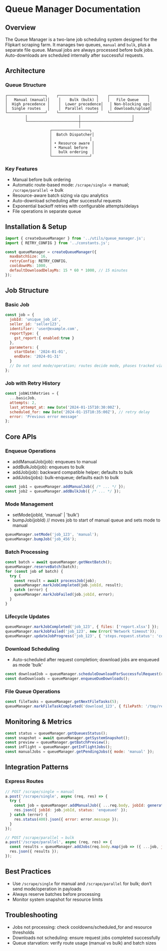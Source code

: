 # Queue Manager Documentation

## Overview

The Queue Manager is a two-lane job scheduling system designed for the Flipkart scraping farm. It manages two queues, `manual` and `bulk`, plus a separate file queue. Manual jobs are always processed before bulk jobs. Auto-downloads are scheduled internally after successful requests.

## Architecture

### Queue Structure
```
┌─────────────────┐    ┌─────────────────┐    ┌─────────────────┐
│   Manual (manual)│    │    Bulk (bulk) │    │   File Queue    │
│  High precedence │    │  Lower precedence│   │ Non-blocking ops│
│  Single routes   │    │  Parallel routes │   │ downloads/upload│
└─────────────────┘    └─────────────────┘    └─────────────────┘
         │                       │                       │
         └───────────────────────┼───────────────────────┘
                                 │
                    ┌─────────────────┐
                    │  Batch Dispatcher│
                    │                 │
                    │ • Resource aware │
                    │ • Manual before  │
                    │   bulk ordering  │
                    └─────────────────┘
```

### Key Features

- Manual before bulk ordering
- Automatic route-based mode: `/scrape/single` → manual; `/scrape/parallel` → bulk
- Resource-aware batch sizing via cpu analytics
- Auto-download scheduling after successful requests
- Exponential backoff retries with configurable attempts/delays
- File operations in separate queue

## Installation & Setup

```javascript
import { createQueueManager } from '../utils/queue_manager.js';
import { RETRY_CONFIG } from '../constants.js';

const queueManager = createQueueManager({
  maxBatchSize: 16,
  retryConfig: RETRY_CONFIG,
  cooldownMs: 1000,
  defaultDownloadDelayMs: 15 * 60 * 1000, // 15 minutes
});
```

## Job Structure

### Basic Job
```javascript
const job = {
  jobId: 'unique_job_id',
  seller_id: 'seller123',
  identifier: 'user@example.com',
  reportType: {
    gst_report:{ enabled:true }
  },
  parameters: {
    startDate: '2024-01-01',
    endDate: '2024-01-31'
  }
  // Do not send mode/operation; routes decide mode, phases tracked via steps in DB
};
```

### Job with Retry History
```javascript
const jobWithRetries = {
  ...basicJob,
  attempts: 2,
  last_attempt_at: new Date('2024-01-15T10:30:00Z'),
  scheduled_for: new Date('2024-01-15T10:35:00Z'), // retry delay
  error: 'Previous error message'
};
```

## Core APIs

### Enqueue Operations

- addManualJob(job): enqueues to manual
- addBulkJob(job): enqueues to bulk
- addJob(job): backward compatible helper; defaults to bulk
- addJobs(jobs): bulk-enqueue; defaults each to bulk

```javascript
const job1 = queueManager.addManualJob({ /* ... */ });
const job2 = queueManager.addBulkJob({ /* ... */ });
```

### Mode Management

- setMode(jobId, 'manual' | 'bulk')
- bumpJob(jobId) // moves job to start of manual queue and sets mode to manual

```javascript
queueManager.setMode('job_123', 'manual');
queueManager.bumpJob('job_456');
```

### Batch Processing
```javascript
const batch = await queueManager.getNextBatch();
queueManager.reserveBatch(batch);
for (const job of batch) {
  try {
    const result = await processJob(job);
    queueManager.markJobCompleted(job.jobId, result);
  } catch (error) {
    queueManager.markJobFailed(job.jobId, error);
  }
}
```

### Lifecycle Updates
```javascript
queueManager.markJobCompleted('job_123', { files: ['report.xlsx'] });
queueManager.markJobFailed('job_123', new Error('Network timeout'));
queueManager.updateJobProgress('job_123', { 'steps.request.status': 'completed' });
```

### Download Scheduling
- Auto-scheduled after request completion; download jobs are enqueued as mode 'bulk'
```javascript
const downloadJob = queueManager.scheduleDownloadForSuccessfulRequest(requestJob);
const dueDownloads = queueManager.enqueueDueDownloads();
```

### File Queue Operations
```javascript
const fileTasks = queueManager.getNextFileTasks(5);
queueManager.markFileTaskCompleted('download_123', { filePath: '/tmp/report.xlsx' });
```

## Monitoring & Metrics
```javascript
const status = queueManager.getQueuesStatus();
const snapshot = await queueManager.getSystemSnapshot();
const preview = queueManager.getBatchPreview();
const inFlight = queueManager.getInFlightJobs();
const manualJobs = queueManager.getPendingJobs({ mode: 'manual' });
```

## Integration Patterns

### Express Routes
```javascript
// POST /scrape/single → manual
a.post('/scrape/single', async (req, res) => {
  try {
    const job = queueManager.addManualJob({ ...req.body, jobId: generateJobId() });
    res.json({ jobId: job.jobId, status: 'enqueued' });
  } catch (error) {
    res.status(400).json({ error: error.message });
  }
});

// POST /scrape/parallel → bulk
a.post('/scrape/parallel', async (req, res) => {
  const results = queueManager.addJobs(req.body.map(job => ({ ...job, jobId: generateJobId() })));
  res.json({ results });
});
```

## Best Practices
- Use `/scrape/single` for manual and `/scrape/parallel` for bulk; don’t send mode/operation in payloads
- Always reserve batches before processing
- Monitor system snapshot for resource limits

## Troubleshooting
- Jobs not processing: check cooldowns/scheduled_for and resource thresholds
- Downloads not scheduling: ensure request jobs completed successfully
- Queue starvation: verify route usage (manual vs bulk) and batch sizes 